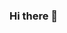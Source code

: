 ### Hi there 👋

<!--
**PedroHSousaLima/PedroHSousaLima** is a ✨ _special_ ✨ repository because its `README.md` (this file) appears on your GitHub profile.

Here are some ideas to get you started:

- 🔭 I’m currently working on  uma empresa de telecomunicações e aplico a Ciência de Dados  nas metricas de TV, Rádio e Midias Socias
- 🌱 I’m currently learning ...
- 👯 I’m looking to collaborate on ...
- 🤔 I’m looking for help with ...
- 💬 Ask me about ...
- 📫 How to reach me: ...
- 😄 Pronouns: ...
- ⚡ Fun fact: ...
-->
